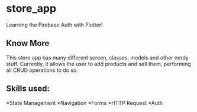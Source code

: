 # store_app

Learning the Firebase Auth with Flutter!

## Know More

This store app has many different screen, classes, models and other nerdy stuff. Currently, it allows the user
to add products and sell them, performing all CRUD operations to do so. 


## Skills used: 

*State Management
*Navigation
*Forms
*HTTP Request
*Auth